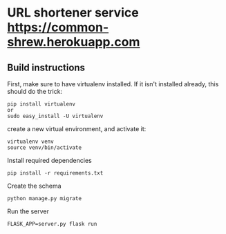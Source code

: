 # URL shortener service https://common-shrew.herokuapp.com

## Build instructions

First, make sure to have virtualenv installed. If it isn't installed already, this should do the trick:
```
pip install virtualenv
or
sudo easy_install -U virtualenv
```

create a new virtual environment, and activate it:
```
virtualenv venv
source venv/bin/activate
```

Install required dependencies
```
pip install -r requirements.txt
```

Create the schema
```
python manage.py migrate
```

Run the server
```
FLASK_APP=server.py flask run
```
